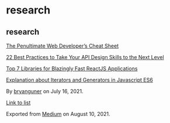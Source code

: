 # research

## research

[The Penultimate Web Developer’s Cheat Sheet](https://medium.com/p/a02a423139a4)

[22 Best Practices to Take Your API Design Skills to the Next Level](https://medium.com/p/65569b200b9)

[Top 7 Libraries for Blazingly Fast ReactJS Applications](https://medium.com/p/c0069e87c8b7)

[Explanation about Iterators and Generators in Javascript ES6](https://medium.com/p/f7e669cbe96e)

By <a href="https://medium.com/@bryanguner" class="p-author h-card">bryanguner</a> on July 16, 2021.

[Link to list](https://medium.com/@bryanguner/list/e07ba726e9c0)

Exported from [Medium](https://medium.com) on August 10, 2021.
